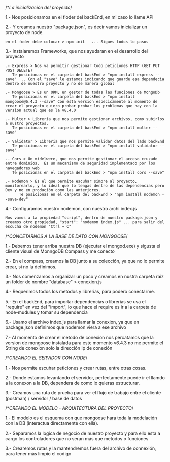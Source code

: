 /**La inicialización del proyecto*/

1.- Nos posicionamos en el floder del backEnd, en mi caso lo llame API

2.- Y creamos nuestro "package.json", es decir vamos inicializar un proyecto de node.

    en el foder debe colocar > npm init   ... Sigues todos lo pasos

3.- Instalaremos Frameworks, que nos ayudaran en el desarrollo del proyecto

    .- Express > Nos va permitir gestionar todo peticiones HTTP (GET PUT POST DELETE)
       Te posicionas en el carpeta del backEnd > "npm install express --save"  .. Con el "save" le estamos indicando que guarde esa dependecia dentro de nuestro proyecto y no de manera global

    .- Mongoose > Es un ORM, un gestor de todas las funciones de MongoDb
       Te posicionas en el carpeta del backEnd > "npm install mongoose@6.4.3 --save" Con esta version especicamente al momento de crear el proyecto quiero probar probar los problemas que hay con la version actual que es la v8.4.0
    
    .- Multer > Libreria que nos permite gestionar archivos, como subirlos a nustro proyectos.  
       Te posicionas en el carpeta del backEnd > "npm install multer --save"

    .- Validator > Libreria que nos permite validar datos del lado backEnd
       Te posicionas en el carpeta del backEnd > "npm install validator --save"

    .- Cors > Un midelwere, que nos permite gestionar el acceso cruzado entre dominios.  Es un mecanismo de seguridad implementado por los navegadores web 
       Te posicionas en el carpeta del backEnd > "npm install cors --save"

    .- Nodemon > Es el que permite escuhar simpre al proyecto, monitorearlo, y lo ideal que lo tengas dentro de las dependencias pero Dev y no en produción como las anteriores.
          Te posicionas en el carpeta del backEnd > "npm install nodemon --save-dev"  

4.- Configuramos nuestro nodemon, con nuestro archi index.js
    
    Nos vamos a la propiedad "script", dentro de nuestro package.json y creamos otro propiedad, "start": "nodemon index.js" ... para salir del escucha de nodemon "Ctrl + C"


/**CONCETARNOS A LA BASE DE DATO CON MONGOOSE*/

1.- Debemos tener arriba nuestra DB (ejecutar el mongod.exe) y sigusta el cliente visual de MonngoDB Compass y me conecto

2.- En el compass, creamos la DB junto a su colección, ya que no lo permite crear, si no la definimos.

3.- Nos comenzamos a organizar un poco y creamos en nustra carpeta raiz un folder de nombre "database" > conexion.js

4.- Requerimos todos los metodos y librerias, para podero conectarme.

5.- En el backEnd, para importar dependencias o librerias se usa el "require" en vez del "import", lo que hace el require es ir a la carpeta de node-mudules y tomar su dependencia

6.- Usamo el archivo index.js para llamar la conexion, ya que en package.json definimos que nodemon viera a ese archivo

7.- Al momento de crear el metodo de conexion nos percatamos que la version de mongoose instalada para este momento v6.4.3 no me permite el String de conexion solo la dirección Ip de conexión 


/**CREANDO EL SERVIDOR CON NODE*/

1.- Nos permite escuhar peticiones y crear rutas, entre otras cosas.

2.- Donde estamos levantando el servidor, perfectamente puede ir el llamdo a la conexon a la DB, dependera de como lo quieras estructurar.

3.- Creamos una ruta de prueba para ver el flujo de trabajo entre el cliente (postman) / servidor / base de datos

/**CREANDO EL MODELO - ARQUITECTURA DEL PROYECTO*/

1.- El modelo es el esquema con que mongoose hara toda la modelación con la DB (interactua directamente con ella).

2.- Separamos la logica de negocio de nuestro proyecto y para ello esta a cargo los controladores que no seran más que metodos o funciones

3.- Crearemos rutas y la mantendremos fuera del archivo de connexión, para tener màs limpio el codigo